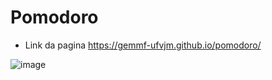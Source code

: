 # Pomodoro


* Link da pagina https://gemmf-ufvjm.github.io/pomodoro/


![image](https://github.com/user-attachments/assets/6aca8517-a9e7-491f-9ac6-4e750c0b441e)

